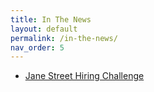 ```yaml
---
title: In The News
layout: default
permalink: /in-the-news/
nav_order: 5
---
```


- [Jane Street Hiring Challenge](https://www.bloomberg.com/opinion/articles/2024-10-07/retail-investor-had-too-much-tesla?srnd=undefined)
<!-- 
### **Berkshire Hathaway**

<iframe src="https://slides.com/pharringtonp19/business-analytics-berkshire-hathaway/embed?byline=hidden&share=hidden" width="576" height="420" title="Business Analytics - Berkshire Hathaway" scrolling="no" frameborder="0" webkitallowfullscreen mozallowfullscreen allowfullscreen></iframe>

### **Distressed Debt**

<iframe src="https://slides.com/pharringtonp19/business-analytics-berkshire-hathaway-cd3b9c/embed?byline=hidden&share=hidden" width="576" height="420" title="Business Analytics - Distressed Debt" scrolling="no" frameborder="0" webkitallowfullscreen mozallowfullscreen allowfullscreen></iframe>

### **Wild Fire Prevention**

<iframe src="https://slides.com/pharringtonp19/business-analytics-wildfire-prevention-888dbe/embed?byline=hidden&share=hidden" width="576" height="420" title="Business Analytics - Wildfire Prevention" scrolling="no" frameborder="0" webkitallowfullscreen mozallowfullscreen allowfullscreen></iframe>

### **Generative AI**

<iframe src="https://slides.com/pharringtonp19/business-analytics-generative-ai/embed?byline=hidden&share=hidden" width="576" height="420" title="Business Analytics - Generative AI" scrolling="no" frameborder="0" webkitallowfullscreen mozallowfullscreen allowfullscreen></iframe> -->
